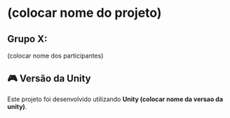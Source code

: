 # (colocar nome do projeto)

## Grupo X:
(colocar nome dos participantes)

## 🎮 Versão da Unity  
Este projeto foi desenvolvido utilizando **Unity (colocar nome da versao da unity)**.
